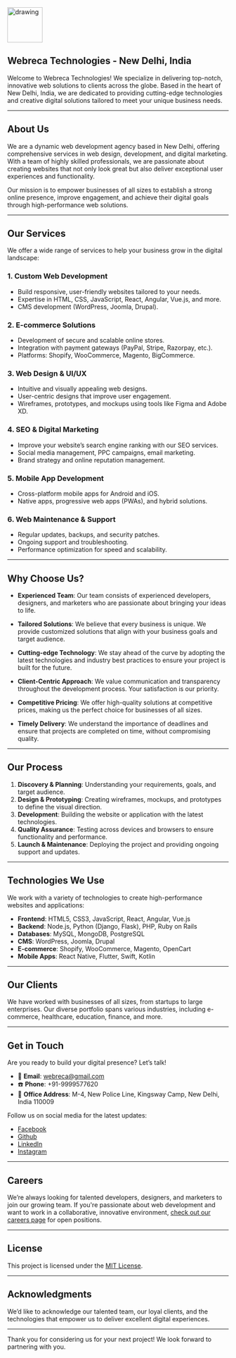 
<img src="https://avatars.githubusercontent.com/u/188210300?v=4" alt="drawing" style="width:80px;"/>

## Webreca Technologies - New Delhi, India

Welcome to Webreca Technologies! We specialize in delivering top-notch, innovative web solutions to clients across the globe. Based in the heart of New Delhi, India, we are dedicated to providing cutting-edge technologies and creative digital solutions tailored to meet your unique business needs.

---

## About Us

We are a dynamic web development agency based in New Delhi, offering comprehensive services in web design, development, and digital marketing. With a team of highly skilled professionals, we are passionate about creating websites that not only look great but also deliver exceptional user experiences and functionality.

Our mission is to empower businesses of all sizes to establish a strong online presence, improve engagement, and achieve their digital goals through high-performance web solutions.

---

## Our Services

We offer a wide range of services to help your business grow in the digital landscape:

### 1. **Custom Web Development**
   - Build responsive, user-friendly websites tailored to your needs.
   - Expertise in HTML, CSS, JavaScript, React, Angular, Vue.js, and more.
   - CMS development (WordPress, Joomla, Drupal).
   
### 2. **E-commerce Solutions**
   - Development of secure and scalable online stores.
   - Integration with payment gateways (PayPal, Stripe, Razorpay, etc.).
   - Platforms: Shopify, WooCommerce, Magento, BigCommerce.

### 3. **Web Design & UI/UX**
   - Intuitive and visually appealing web designs.
   - User-centric designs that improve user engagement.
   - Wireframes, prototypes, and mockups using tools like Figma and Adobe XD.

### 4. **SEO & Digital Marketing**
   - Improve your website’s search engine ranking with our SEO services.
   - Social media management, PPC campaigns, email marketing.
   - Brand strategy and online reputation management.

### 5. **Mobile App Development**
   - Cross-platform mobile apps for Android and iOS.
   - Native apps, progressive web apps (PWAs), and hybrid solutions.
   
### 6. **Web Maintenance & Support**
   - Regular updates, backups, and security patches.
   - Ongoing support and troubleshooting.
   - Performance optimization for speed and scalability.

---

## Why Choose Us?

- **Experienced Team**: Our team consists of experienced developers, designers, and marketers who are passionate about bringing your ideas to life.
  
- **Tailored Solutions**: We believe that every business is unique. We provide customized solutions that align with your business goals and target audience.

- **Cutting-edge Technology**: We stay ahead of the curve by adopting the latest technologies and industry best practices to ensure your project is built for the future.

- **Client-Centric Approach**: We value communication and transparency throughout the development process. Your satisfaction is our priority.

- **Competitive Pricing**: We offer high-quality solutions at competitive prices, making us the perfect choice for businesses of all sizes.

- **Timely Delivery**: We understand the importance of deadlines and ensure that projects are completed on time, without compromising quality.

---

## Our Process

1. **Discovery & Planning**: Understanding your requirements, goals, and target audience.
2. **Design & Prototyping**: Creating wireframes, mockups, and prototypes to define the visual direction.
3. **Development**: Building the website or application with the latest technologies.
4. **Quality Assurance**: Testing across devices and browsers to ensure functionality and performance.
5. **Launch & Maintenance**: Deploying the project and providing ongoing support and updates.

---

## Technologies We Use

We work with a variety of technologies to create high-performance websites and applications:

- **Frontend**: HTML5, CSS3, JavaScript, React, Angular, Vue.js
- **Backend**: Node.js, Python (Django, Flask), PHP, Ruby on Rails
- **Databases**: MySQL, MongoDB, PostgreSQL
- **CMS**: WordPress, Joomla, Drupal
- **E-commerce**: Shopify, WooCommerce, Magento, OpenCart
- **Mobile Apps**: React Native, Flutter, Swift, Kotlin

---

## Our Clients

We have worked with businesses of all sizes, from startups to large enterprises. Our diverse portfolio spans various industries, including e-commerce, healthcare, education, finance, and more.

---

## Get in Touch

Are you ready to build your digital presence? Let’s talk!

- 📧 **Email**: [webreca@gmail.com](mailto:webreca@gmail.com)
- ☎️ **Phone**: +91-9999577620
- 📍 **Office Address**: M-4, New Police Line, Kingsway Camp, New Delhi, India 110009

Follow us on social media for the latest updates:
- [Facebook](https://www.facebook.com/profile.php?id=100089151942138)
- [Github](https://github.com/webreca)
- [LinkedIn](https://www.linkedin.com/in/webreca-technologies-496519339/)
- [Instagram](https://www.instagram.com/webreca21292/)

---

## Careers

We’re always looking for talented developers, designers, and marketers to join our growing team. If you're passionate about web development and want to work in a collaborative, innovative environment, [check out our careers page](#) for open positions.

---

## License

This project is licensed under the [MIT License](#).

---

## Acknowledgments

We’d like to acknowledge our talented team, our loyal clients, and the technologies that empower us to deliver excellent digital experiences.

---

Thank you for considering us for your next project! We look forward to partnering with you.
